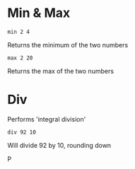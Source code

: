 # Min & Max

    min 2 4

Returns the minimum of the two numbers

    max 2 20

Returns the max of the two numbers

# Div

Performs 'integral division'
    
    div 92 10 

Will divide 92 by 10, rounding down

P